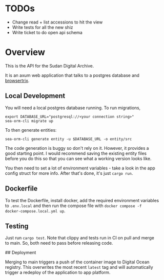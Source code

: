 # TODOs

- Change read + list accessions to hit the view
- Write tests for all the new shiz
- Write ticket to do open api schema

# Overview

This is the API for the Sudan Digital Archive.

It is an axum web application that talks to a postgres database and
[browsertrix](https://browsertrix.com/). 

## Local Development 

You will need a local postgres database running. To run migrations, 

```shell
export DATABASE_URL="postgresql://<your connection string>"
sea-orm-cli migrate up
```

To then generate entities:
```shell
sea-orm-cli generate entity -u $DATABASE_URL -o entity/src
```

The code generation is buggy so don't rely on it. 
However, it provides a good starting point. I would recommend saving the
existing entity files before you do this so that you can see what a working version 
looks like.

You then need to set a lot of environment variables - take a look in the app config
struct for more info. After that's done, it's just `cargo run`.

## Dockerfile

To test the Dockerfile, install docker, add the required environment variables to
`.env.local` and then run the compose file with 
`docker compose -f docker-compose.local.yml up`.

## Testing 

Just run `cargo test`. Note that clippy and tests run in CI on pull and merge
to main. So, both need to pass before releasing code.

## Deployment

Merging to main triggers a push of the container image to Digital Ocean registry.
This overwrites the most recent `latest` tag and will automatically trigger a
redeploy of the application to app platform.